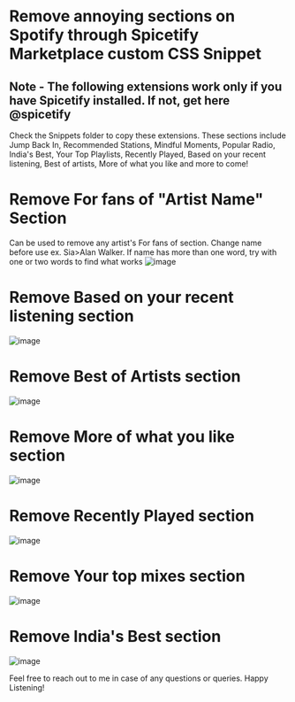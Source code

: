 # **Remove annoying sections on Spotify through Spicetify Marketplace custom CSS Snippet**
## Note - The following extensions work only if you have Spicetify installed. If not, get here @spicetify 

Check the Snippets folder to copy these extensions. These sections include Jump Back In, Recommended Stations, Mindful Moments, Popular Radio, India's Best, Your Top Playlists, Recently Played, Based on your recent listening, Best of artists, More of what you like and more to come!
# Remove For fans of "Artist Name" Section
Can be used to remove any artist's For fans of section. Change name before use ex. Sia>Alan Walker.
If name has more than one word, try with one or two words to find what works
![image](https://github.com/user-attachments/assets/3f93f294-e100-4e98-befb-ba8fd57e4be9)
# Remove Based on your recent listening section
![image](https://github.com/user-attachments/assets/8b58983e-6c18-48bd-9245-30f2a5f296a1)
# Remove Best of Artists section
![image](https://github.com/user-attachments/assets/0ea117c9-43bb-4379-b915-bdb7c439d4ef)
# Remove More of what you like section
![image](https://github.com/user-attachments/assets/180056bc-8eab-435e-9433-231d752398db)
# Remove Recently Played section
![image](https://github.com/user-attachments/assets/43aa2f04-c7bd-4962-b975-ec4bc3cc2d77)
# Remove Your top mixes section
![image](https://github.com/user-attachments/assets/8685c897-43ec-473e-9ede-d1ef2b2baf04)
# Remove India's Best section
![image](https://github.com/user-attachments/assets/88a2fab5-61c1-4120-bb64-e0d35e9d5137)

Feel free to reach out to me in case of any questions or queries. Happy Listening!
